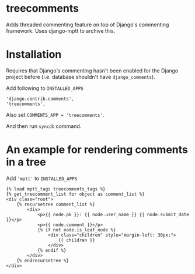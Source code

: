 treecomments
============

Adds threaded commenting feature on top of Django's commenting framework. Uses
django-mptt to archive this.


Installation
============

Requires that Django's commenting hasn't been enabled for the Django project
before (i.e. database shouldn't have ``django_comments``).

Add following to ``INSTALLED_APPS``

```
'django.contrib.comments',
'treecomments',
```

Also set ``COMMENTS_APP = 'treecomments'``.

And then run ``syncdb`` command.


An example for rendering comments in a tree
===========================================

Add ``'mptt'`` to ``INSTALLED_APPS``

```
{% load mptt_tags treecomments_tags %}
{% get_treecomment_list for object as comment_list %}
<div class="root">
    {% recursetree comment_list %}
        <div>
            <p>{{ node.pk }}: {{ node.user_name }} {{ node.submit_date }}</p>
            <p>{{ node.comment }}</p>
            {% if not node.is_leaf_node %}
                <div class="children" style="margin-left: 30px;">
                    {{ children }}
                </div>
            {% endif %}
        </div>
    {% endrecursetree %}
</div>
```
